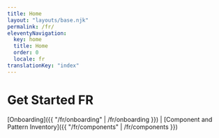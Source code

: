 ```yaml
---
title: Home
layout: "layouts/base.njk"
permalink: /fr/
eleventyNavigation:
  key: home
  title: Home
  order: 0
  locale: fr
translationKey: "index"
---
```


# Get Started FR

[Onboarding]({{ "/fr/onboarding" | /fr/onboarding }}) | [Component and Pattern Inventory]({{ "/fr/components" | /fr/components }})

